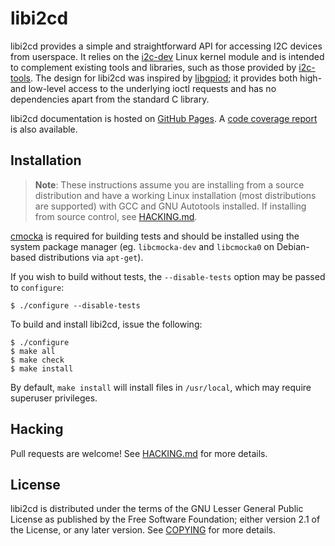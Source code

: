 # libi2cd

libi2cd provides a simple and straightforward API for accessing I2C devices from
userspace. It relies on the [i2c-dev][1] Linux kernel module and is intended to
complement existing tools and libraries, such as those provided by
[i2c-tools][2]. The design for libi2cd was inspired by [libgpiod][3]; it
provides both high- and low-level access to the underlying ioctl requests and
has no dependencies apart from the standard C library.

libi2cd documentation is hosted on [GitHub Pages][4]. A [code coverage report][5]
is also available.

## Installation

> **Note**: These instructions assume you are installing from a source
> distribution and have a working Linux installation (most distributions are
> supported) with GCC and GNU Autotools installed. If installing from source
> control, see [HACKING.md].

[cmocka][6] is required for building tests and should be installed using the
system package manager (eg. `libcmocka-dev` and `libcmocka0` on Debian-based
distributions via `apt-get`).

If you wish to build without tests, the `--disable-tests` option may be passed
to `configure`:

    $ ./configure --disable-tests

To build and install libi2cd, issue the following:

    $ ./configure
    $ make all
    $ make check
    $ make install

By default, `make install` will install files in `/usr/local`, which may require
superuser privileges.

## Hacking

Pull requests are welcome! See [HACKING.md] for more details.

## License

libi2cd is distributed under the terms of the GNU Lesser General Public License
as published by the Free Software Foundation; either version 2.1 of the License,
or any later version. See [COPYING] for more details.

[1]: https://www.kernel.org/doc/Documentation/i2c/dev-interface
[2]: https://git.kernel.org/pub/scm/utils/i2c-tools/i2c-tools.git/
[3]: https://git.kernel.org/pub/scm/libs/libgpiod/libgpiod.git/
[4]: https://sstallion.github.io/libi2cd/
[5]: https://sstallion.github.io/libi2cd/coverage/
[6]: https://cmocka.org/

[COPYING]: COPYING
[HACKING.md]: HACKING.md

